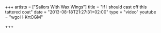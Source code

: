 +++
artists = ["Sailors With Wax Wings"]
title = "If I should cast off this tattered coat"
date = "2013-08-18T21:27:31+02:00"
type = "video"
youtube = "wgoH-KrtOGM"

+++
